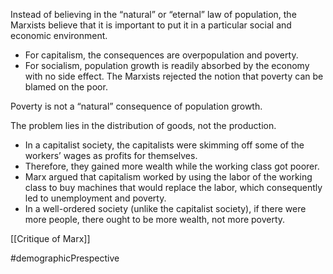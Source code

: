 Instead of believing in the “natural” or “eternal” law of population, the Marxists believe that it is important to put it in a particular social and economic environment.
- For capitalism, the consequences are overpopulation and poverty.
- For socialism, population growth is readily absorbed by the economy with no side effect.
The Marxists rejected the notion that poverty can be blamed on the poor.

Poverty is not a “natural” consequence of population growth.

The problem lies in the distribution of goods, not the production.

- In a capitalist society, the capitalists were skimming off some of the workers’ wages as profits for themselves.
- Therefore, they gained more wealth while the working class got poorer.
- Marx argued that capitalism worked by using the labor of the working class to buy machines that would replace the labor, which consequently led to unemployment and poverty.
- In a well-ordered society (unlike the capitalist society), if there were more people, there ought to be more wealth, not more poverty.

[[Critique of Marx]] 

#demographicPrespective